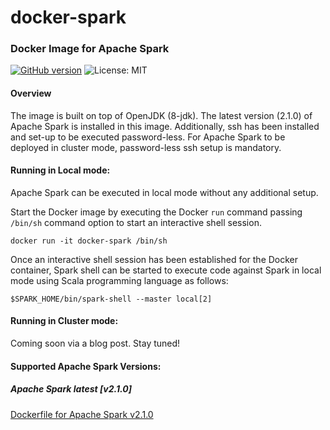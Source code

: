# docker-spark

### Docker Image for Apache Spark

[![GitHub version](https://badge.fury.io/gh/saniyatech%2Fdocker-spark.svg)](https://badge.fury.io/gh/saniyatech%2Fdocker-spark) ![License: MIT][MIT-License]

#### Overview

The image is built on top of OpenJDK (8-jdk). The latest version (2.1.0) of Apache Spark is installed in this image. Additionally, ssh has been installed and set-up to be executed password-less. For Apache Spark to be deployed in cluster mode, password-less ssh setup is mandatory.

#### Running in Local mode:

Apache Spark can be executed in local mode without any additional setup.

Start the Docker image by executing the Docker `run` command passing `/bin/sh` command option to start an interactive shell session.

```shell
docker run -it docker-spark /bin/sh
```

Once an interactive shell session has been established for the Docker container, Spark shell can be started to execute code against Spark in local mode using Scala programming language as follows:

```shell
$SPARK_HOME/bin/spark-shell --master local[2]
```

#### Running in Cluster mode:

Coming soon via a blog post. Stay tuned!

#### Supported Apache Spark Versions:

##### Apache Spark latest [v2.1.0]

[Dockerfile for Apache Spark v2.1.0](https://github.com/saniyatech/docker-spark/tree/v2.1.0)


[MIT-License]: https://img.shields.io/badge/License-MIT-yellow.svg "MIT License"
